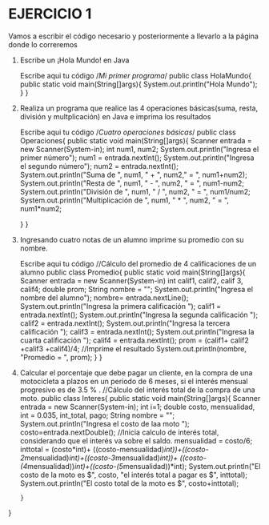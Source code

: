 # EJERCICIO 1
Vamos a escribir el código necesario y posteriormente a llevarlo a la página donde lo correremos

1. Escribe un ¡Hola Mundo! en Java
     
     Escribe aqui tu código
   /*Mi primer programa*/
   public class HolaMundo{
        public static void main(String[]args){
            System.out.println("Hola Mundo");
     }
   }
     
3. Realiza un programa que realice las 4 operaciones básicas(suma, resta, división y multplicación) en Java e imprima los resultados

    Escribe aqui tu código
   /*Cuatro operaciones básicas*/
   public class Operaciones{
        public static void main(String[]args){
        Scanner entrada = new Scanner(System-in);
        int num1, num2;
        System.out.println("Ingresa el primer número");
        num1 = entrada.nextInt();
        System.out.println("Ingresa el segundo número");
        num2 = entrada.nextInt();
        System.out.println("Suma de ", num1, " + ", num2," = ", num1+num2);
        System.out.println("Resta de ", num1, " - ", num2, " = ", num1-num2;
        System.out.println("División de ", num1, " / ", num2, " = ", num1/num2;
        System.out.println("Multiplicación de ", num1, " * ", num2, " = ", num1*num2;
     
   } 
   }
    
5. Ingresando cuatro notas de un alumno imprime su promedio con su nombre.

    Escribe aqui tu código
   //Cálculo del promedio de 4 calificaciones de un alumno
    public class Promedio{
        public static void main(String[]args){
        Scanner entrada = new Scanner(System-in)
        int calif1, calif2, calif 3, calif4;
        double prom;
        String nombre = "";
        System.out.println("Ingresa el nombre del alumno");
        nombre= entrada.nextLine();
        System.out.println("Ingresa la primera calificación ");
        calif1 = entrada.nextInt();
        System.out.println("Ingresa la segunda calificación ");
        calif2 = entrada.nextInt();
        System.out.println("Ingresa la tercera calificación ");
        calif3 = entrada.nextInt();
        System.out.println("Ingresa la cuarta calificación ");
        calif4 = entrada.nextInt();
        prom = (calif1+ calif2 +calif3 +calif4)/4;
        //Imprime el resultado
        System.out.println(nombre, "Promedio = ", prom);
        }
   }
               
 7. Calcular el porcentaje que debe pagar un cliente, en la compra de una motocicleta a plazos en un periodo de 6 meses, si el interés mensual progresivo es de 3.5 % .
 //Cálculo del interés total de la compra de una moto.
 public class Interes{
        public static void main(String[]args){
        Scanner entrada = new Scanner(System-in);
        int  i=1;
        double costo, mensualidad, int = 0.035, int_total, pago; 
        String nombre = "";
        System.out.println("Ingresa el costo de laa moto ");
        costo=entrada.nextDouble(); 
        //Inicia calculo de interés total, considerando que el interés va sobre el saldo.
        mensualidad = costo/6;
        inttotal = (costo*int)+ ((costo-mensualidad)*int))+((costo-2*mensualidad)*int)+((costo-3*mensualidad)*int))+
        ((costo-(4*mensualidad))*int)+((costo-(5*mensualidad))*int); 
        System.out.println("El costo de la moto es $", costo, "el interés total a pagar es $", inttotal);
        System.out.println("El costo total de la  moto es $", costo+inttotal); 
        
        } 
}
